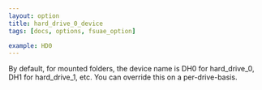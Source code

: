 ```yaml
---
layout: option
title: hard_drive_0_device
tags: [docs, options, fsuae_option]

example: HD0
---
```


By default, for mounted folders, the device name is DH0 for hard_drive_0,
DH1 for hard_drive_1, etc. You can override this on a per-drive-basis.

